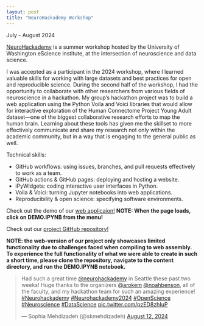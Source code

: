 ```yaml
---
layout: post
title: "NeuroHackademy Workshop"
---
```


July - August 2024

[NeuroHackademy](https://neurohackademy.org/) is a summer workshop hosted by the University of Washington eScience institute, at the intersection of neuroscience and data science. 

I was accepted as a participant in the 2024 workshop, where I learned valuable skills for working with large datasets and best practices for open and reproducible science. During the second half of the workshop, I had the opportunity to collaborate with other researchers from various fields of neuroscience in a hackathon. My group’s hackathon project was to build a web application using the Python Voila and Voici libraries that would allow for interactive exploration of the Human Connectome Project Young Adult dataset—one of the biggest collaborative research efforts to map the human brain. Learning about these tools has given me the skillset to more effectively communicate and share my research not only within the academic community, but in a way that is engaging to the general public as well.

Technical skills:
- GitHub workflows: using issues, branches, and pull requests effectively to work as a team.
- GitHub actions & GitHub pages: deploying and hosting a website.
- iPyWidgets: coding interactive user interfaces in Python.
- Voila & Voici: turning Jupyter notebooks into web applications.
- Reproducibility & open science: specifying software environments.

Check out the demo of our [web applicaion!](https://neurohackademy2024.github.io/neuro-nav) **NOTE: When the page loads, click on DEMO.IPYNB from the  menu!**

Check out our [project GitHub repository!](https://github.com/NeuroHackademy2024/neuro-nav) 

**NOTE: the web-version of our project only showcases limited functionality due to challenges faced when compiling to web assembly. To experience the full functionality of what we were able to create in such a short time, please clone the repository, navigate to the content directory, and run the DEMO.IPYNB notebook.**

<blockquote class="twitter-tweet"><p lang="en" dir="ltr">Had such a great time <a href="https://twitter.com/neurohackademy?ref_src=twsrc%5Etfw">@neurohackademy</a> in Seattle these past two weeks! Huge thanks to the organizers <a href="https://twitter.com/arokem?ref_src=twsrc%5Etfw">@arokem</a> <a href="https://twitter.com/noahbenson?ref_src=twsrc%5Etfw">@noahbenson</a>, all of the faculty, and my hackathon team for such an amazing experience! <a href="https://twitter.com/hashtag/Neurohackademy?src=hash&amp;ref_src=twsrc%5Etfw">#Neurohackademy</a> <a href="https://twitter.com/hashtag/Neurohackademy2024?src=hash&amp;ref_src=twsrc%5Etfw">#Neurohackademy2024</a> <a href="https://twitter.com/hashtag/OpenScience?src=hash&amp;ref_src=twsrc%5Etfw">#OpenScience</a> <a href="https://twitter.com/hashtag/Neuroscience?src=hash&amp;ref_src=twsrc%5Etfw">#Neuroscience</a> <a href="https://twitter.com/hashtag/DataScience?src=hash&amp;ref_src=twsrc%5Etfw">#DataScience</a> <a href="https://t.co/pzED8zhIuP">pic.twitter.com/pzED8zhIuP</a></p>&mdash; Sophia Mehdizadeh (@skmehdizadeh) <a href="https://twitter.com/skmehdizadeh/status/1823126080800088112?ref_src=twsrc%5Etfw">August 12, 2024</a></blockquote> <script async src="https://platform.twitter.com/widgets.js" charset="utf-8"></script>
